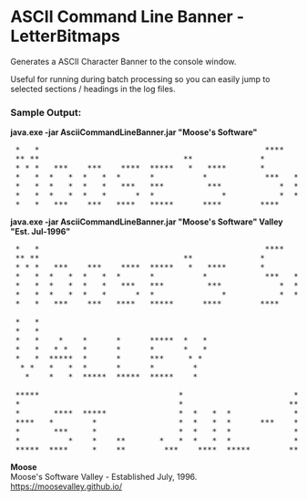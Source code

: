 # ASCII Command Line Banner - LetterBitmaps

Generates a ASCII Character Banner to the console window.

Useful for running during batch processing so you can easily jump to
selected sections / headings in the log files.

### Sample Output:

**java.exe -jar AsciiCommandLineBanner.jar "Moose's Software"**

<pre>
 *   *                                               ****
 ** **                              **              *
 * * *   ***    ***    ****  *****   *   ****       *       ***   *****  *****  *   *    *    ****   *****
 *   *  *   *  *   *  *      *          *            ***   *   *  *        *    *   *   * *   *   *  *
 *   *  *   *  *   *   ***   ***         ***            *  *   *  ****     *    * * *  *****  ****   ***
 *   *  *   *  *   *      *  *              *           *  *   *  *        *    * * *  *   *  * *    *
 *   *   ***    ***   ****   *****      ****        ****    ***   *        *     * *   *   *  *  *   *****
</pre>


**java.exe -jar AsciiCommandLineBanner.jar "Moose's Software" Valley "Est. Jul-1996"**

<pre>
 *   *                                               ****
 ** **                              **              *
 * * *   ***    ***    ****  *****   *   ****       *       ***   *****  *****  *   *    *    ****   *****
 *   *  *   *  *   *  *      *          *            ***   *   *  *        *    *   *   * *   *   *  *
 *   *  *   *  *   *   ***   ***         ***            *  *   *  ****     *    * * *  *****  ****   ***
 *   *  *   *  *   *      *  *              *           *  *   *  *        *    * * *  *   *  * *    *
 *   *   ***    ***   ****   *****      ****        ****    ***   *        *     * *   *   *  *  *   *****

 *   *
 *   *
 *   *    *    *      *      *****  *   *
 *   *   * *   *      *      *      *   *
 *   *  *****  *      *      ***     * *
  * *   *   *  *      *      *        *
   *    *   *  *****  *****  *****    *

 *****                             *                       *     ****   ****   ***
 *                                 *                      **    *   *  *   *  *   *
 *       ****  *****               *  *   *  *             *    *   *  *   *  *
 ****   *        *                 *  *   *  *      ***    *     ****   ****  ****
 *       ***     *                 *  *   *  *             *        *      *  *   *
 *          *    *    **       *   *  *   *  *             *        *      *  *   *
 *****  ****     *    **        ***    ****  *****        ***       *      *   ***
</pre>



**Moose**
<br>Moose's Software Valley - Established July, 1996.
<br>https://moosevalley.github.io/
